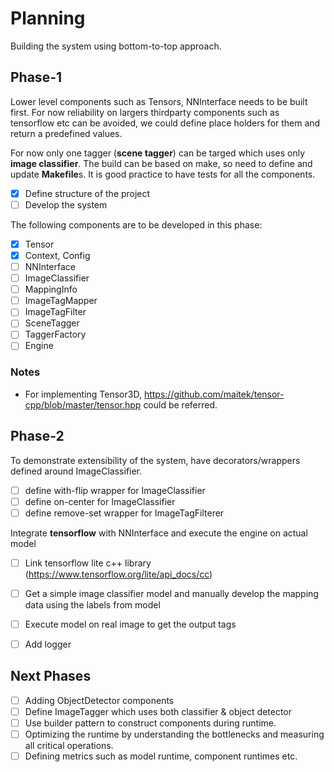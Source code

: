 # Planning
Building the system using bottom-to-top approach.

## Phase-1
Lower level components such as Tensors, NNInterface needs to be built first. For now reliability on largers thirdparty components such as tensorflow etc can be avoided, we could define place holders for them and return a predefined values.

For now only one tagger (**scene tagger**) can be targed which uses only **image classifier**. 
The build can be based on make, so need to define and update **Makefile**s. It is good practice to have tests for all the components.

- [x] Define structure of the project
- [ ] Develop the system

The following components are to be developed in this phase:
- [X] Tensor
- [X] Context, Config
- [ ] NNInterface
- [ ] ImageClassifier
- [ ] MappingInfo
- [ ] ImageTagMapper
- [ ] ImageTagFilter
- [ ] SceneTagger
- [ ] TaggerFactory
- [ ] Engine

### Notes
- For implementing Tensor3D<type>, https://github.com/maitek/tensor-cpp/blob/master/tensor.hpp could be referred.

## Phase-2
To demonstrate extensibility of the system, have decorators/wrappers defined around ImageClassifier.
- [ ] define with-flip wrapper for ImageClassifier
- [ ] define on-center for ImageClassifier
- [ ] define remove-set wrapper for ImageTagFilterer

Integrate **tensorflow** with NNInterface and execute the engine on actual model
- [ ] Link tensorflow lite c++ library (https://www.tensorflow.org/lite/api_docs/cc)
- [ ] Get a simple image classifier model and manually develop the mapping data using the labels from model
- [ ] Execute model on real image to get the output tags

- [ ] Add logger

## Next Phases
- [ ] Adding ObjectDetector components
- [ ] Define ImageTagger which uses both classifier & object detector
- [ ] Use builder pattern to construct components during runtime.
- [ ] Optimizing the runtime by understanding the bottlenecks and measuring all critical operations.
- [ ] Defining metrics such as model runtime, component runtimes etc.
